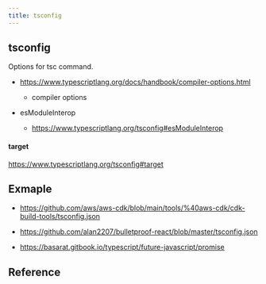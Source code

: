 ```yaml
---
title: tsconfig
---
```


## tsconfig
Options for tsc command.

- https://www.typescriptlang.org/docs/handbook/compiler-options.html
    - compiler options

- esModuleInterop
    - https://www.typescriptlang.org/tsconfig#esModuleInterop

#### target
https://www.typescriptlang.org/tsconfig#target

## Exmaple
- https://github.com/aws/aws-cdk/blob/main/tools/%40aws-cdk/cdk-build-tools/tsconfig.json
- https://github.com/alan2207/bulletproof-react/blob/master/tsconfig.json

- https://basarat.gitbook.io/typescript/future-javascript/promise

## Reference


